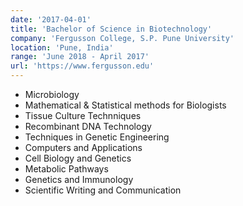 ```yaml
---
date: '2017-04-01'
title: 'Bachelor of Science in Biotechnology'
company: 'Fergusson College, S.P. Pune University'
location: 'Pune, India'
range: 'June 2018 - April 2017'
url: 'https://www.fergusson.edu'
---
```


- Microbiology
- Mathematical & Statistical methods for Biologists
- Tissue Culture Technniques
- Recombinant DNA Technology
- Techniques in Genetic Engineering
- Computers and Applications
- Cell Biology and Genetics
- Metabolic Pathways
- Genetics and Immunology
- Scientific Writing and Communication
